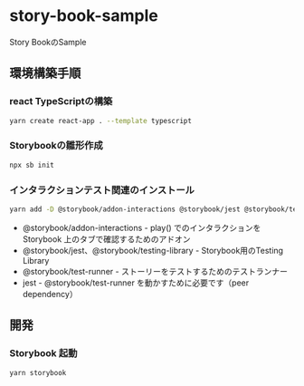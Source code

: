 # story-book-sample

Story BookのSample

## 環境構築手順

### react TypeScriptの構築

```bash
yarn create react-app . --template typescript
```

### Storybookの雛形作成

```bash
npx sb init
```

### インタラクションテスト関連のインストール

```bash
yarn add -D @storybook/addon-interactions @storybook/jest @storybook/testing-library @storybook/test-runner jest
```

- @storybook/addon-interactions - play() でのインタラクションを Storybook 上のタブで確認するためのアドオン
- @storybook/jest、@storybook/testing-library - Storybook用のTesting Library
- @storybook/test-runner - ストーリーをテストするためのテストランナー
- jest - @storybook/test-runner を動かすために必要です（peer dependency）

## 開発

### Storybook 起動

```bash
yarn storybook
```
